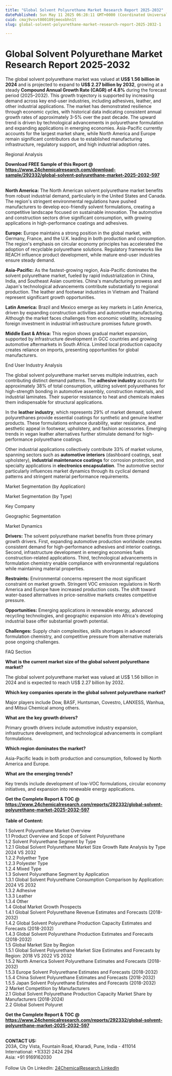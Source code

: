 ```yaml
---
title: "Global Solvent Polyurethane Market Research Report 2025-2032"
datePublished: Sun May 11 2025 06:28:11 GMT+0000 (Coordinated Universal Time)
cuid: cmaj9vsvt000109jmeoxbhn1t
slug: global-solvent-polyurethane-market-research-report-2025-2032-1

---
```


# Global Solvent Polyurethane Market Research Report 2025-2032

<p>The global solvent polyurethane market was valued at <strong>US$ 1.56 billion in 2024</strong> and is projected to expand to <strong>US$ 2.27 billion by 2032</strong>, growing at a steady <strong>Compound Annual Growth Rate (CAGR) of 4.8%</strong> during the forecast period (2025–2032). This growth trajectory is supported by increasing demand across key end-user industries, including adhesives, leather, and other industrial applications. The market has demonstrated resilience through economic cycles, with historical data indicating consistent annual growth rates of approximately 3-5% over the past decade. The upward trend is driven by technological advancements in polyurethane formulation and expanding applications in emerging economies. Asia-Pacific currently accounts for the largest market share, while North America and Europe remain significant contributors due to established manufacturing infrastructure, regulatory support, and high industrial adoption rates.</p><p>
Regional Analysis</p><p>
</p><div><b>Download FREE Sample of this Report @ 
            <a href="https://www.24chemicalresearch.com/download-sample/292332/global-solvent-polyurethane-market-2025-2032-597">
            https://www.24chemicalresearch.com/download-sample/292332/global-solvent-polyurethane-market-2025-2032-597</a></b></div><br><p><strong>North America:</strong> The North American solvent polyurethane market benefits from robust industrial demand, particularly in the United States and Canada. The region's stringent environmental regulations have pushed manufacturers to develop eco-friendly solvent formulations, creating a competitive landscape focused on sustainable innovation. The automotive and construction sectors drive significant consumption, with growing applications in high-performance coatings and adhesives.</p><p>
</p><p><strong>Europe:</strong> Europe maintains a strong position in the global market, with Germany, France, and the U.K. leading in both production and consumption. The region's emphasis on circular economy principles has accelerated the adoption of recyclable polyurethane solutions. Regulatory frameworks like REACH influence product development, while mature end-user industries ensure steady demand.</p><p>
</p><p><strong>Asia-Pacific:</strong> As the fastest-growing region, Asia-Pacific dominates the solvent polyurethane market, fueled by rapid industrialization in China, India, and Southeast Asian countries. China's manufacturing prowess and Japan's technological advancements contribute substantially to regional production. The leather and footwear industries in Vietnam and Thailand represent significant growth opportunities.</p><p>
</p><p><strong>Latin America:</strong> Brazil and Mexico emerge as key markets in Latin America, driven by expanding construction activities and automotive manufacturing. Although the market faces challenges from economic volatility, increasing foreign investment in industrial infrastructure promises future growth.</p><p>
</p><p><strong>Middle East &amp; Africa:</strong> This region shows gradual market expansion, supported by infrastructure development in GCC countries and growing automotive aftermarkets in South Africa. Limited local production capacity creates reliance on imports, presenting opportunities for global manufacturers.</p><p>
End User Industry Analysis</p><p>
</p><p>The global solvent polyurethane market serves multiple industries, each contributing distinct demand patterns. The <strong>adhesive industry</strong> accounts for approximately 38% of total consumption, utilizing solvent polyurethanes for high-strength bonding in automotive assembly, construction materials, and industrial laminates. Their superior resistance to heat and chemicals makes them indispensable for structural applications.</p><p>
</p><p>In the <strong>leather industry</strong>, which represents 29% of market demand, solvent polyurethanes provide essential coatings for synthetic and genuine leather products. These formulations enhance durability, water resistance, and aesthetic appeal in footwear, upholstery, and fashion accessories. Emerging trends in vegan leather alternatives further stimulate demand for high-performance polyurethane coatings.</p><p>
</p><p>Other industrial applications collectively contribute 33% of market volume, spanning sectors such as <strong>automotive interiors</strong> (dashboard coatings, seat upholstery), <strong>industrial maintenance coatings</strong> for corrosion protection, and specialty applications in <strong>electronics encapsulation</strong>. The automotive sector particularly influences market dynamics through its cyclical demand patterns and stringent material performance requirements.</p><p>
Market Segmentation (by Application)</p><p>
</p><p>
Market Segmentation (by Type)</p><p>
</p><p>
Key Company</p><p>
</p><p>
Geographic Segmentation</p><p>
</p><p>
Market Dynamics</p><p>
</p><p><strong>Drivers:</strong> The solvent polyurethane market benefits from three primary growth drivers. First, expanding automotive production worldwide creates consistent demand for high-performance adhesives and interior coatings. Second, infrastructure development in emerging economies fuels construction-related applications. Third, technological advancements in formulation chemistry enable compliance with environmental regulations while maintaining material properties.</p><p>
</p><p><strong>Restraints:</strong> Environmental concerns represent the most significant constraint on market growth. Stringent VOC emission regulations in North America and Europe have increased production costs. The shift toward water-based alternatives in price-sensitive markets creates competitive pressure.</p><p>
</p><p><strong>Opportunities:</strong> Emerging applications in renewable energy, advanced recycling technologies, and geographic expansion into Africa's developing industrial base offer substantial growth potential.</p><p>
</p><p><strong>Challenges:</strong> Supply chain complexities, skills shortages in advanced formulation chemistry, and competitive pressure from alternative materials pose ongoing challenges.</p><p>
FAQ Section</p><p>
</p><p><strong>What is the current market size of the global solvent polyurethane market?</strong></p><p>
</p><p>The global solvent polyurethane market was valued at US$ 1.56 billion in 2024 and is expected to reach US$ 2.27 billion by 2032.</p><p>
</p><p><strong>Which key companies operate in the global solvent polyurethane market?</strong></p><p>
</p><p>Major players include Dow, BASF, Huntsman, Covestro, LANXESS, Wanhua, and Mitsui Chemical among others.</p><p>
</p><p><strong>What are the key growth drivers?</strong></p><p>
</p><p>Primary growth drivers include automotive industry expansion, infrastructure development, and technological advancements in compliant formulations.</p><p>
</p><p><strong>Which region dominates the market?</strong></p><p>
</p><p>Asia-Pacific leads in both production and consumption, followed by North America and Europe.</p><p>
</p><p><strong>What are the emerging trends?</strong></p><p>
</p><p>Key trends include development of low-VOC formulations, circular economy initiatives, and expansion into renewable energy applications.</p>

<div><b>Get the Complete Report & TOC @ 
            <a href="https://www.24chemicalresearch.com/reports/292332/global-solvent-polyurethane-market-2025-2032-597">
            https://www.24chemicalresearch.com/reports/292332/global-solvent-polyurethane-market-2025-2032-597</a></b></div><br>
            <b>Table of Content:</b><p>1 Solvent Polyurethane Market Overview<br />
    1.1 Product Overview and Scope of Solvent Polyurethane<br />
    1.2 Solvent Polyurethane Segment by Type<br />
        1.2.1 Global Solvent Polyurethane Market Size Growth Rate Analysis by Type 2024 VS 2032<br />
        1.2.2 Polyether Type<br />
        1.2.3 Polyester Type<br />
        1.2.4 Mixed Type<br />
    1.3 Solvent Polyurethane Segment by Application<br />
        1.3.1 Global Solvent Polyurethane Consumption Comparison by Application: 2024 VS 2032<br />
        1.3.2 Adhesive<br />
        1.3.3 Leather<br />
        1.3.4 Other<br />
    1.4 Global Market Growth Prospects<br />
        1.4.1 Global Solvent Polyurethane Revenue Estimates and Forecasts (2018-2032)<br />
        1.4.2 Global Solvent Polyurethane Production Capacity Estimates and Forecasts (2018-2032)<br />
        1.4.3 Global Solvent Polyurethane Production Estimates and Forecasts (2018-2032)<br />
    1.5 Global Market Size by Region<br />
        1.5.1 Global Solvent Polyurethane Market Size Estimates and Forecasts by Region: 2018 VS 2022 VS 2032<br />
        1.5.2 North America Solvent Polyurethane Estimates and Forecasts (2018-2032)<br />
        1.5.3 Europe Solvent Polyurethane Estimates and Forecasts (2018-2032)<br />
        1.5.4 China Solvent Polyurethane Estimates and Forecasts (2018-2032)<br />
        1.5.5 Japan Solvent Polyurethane Estimates and Forecasts (2018-2032)<br />
2 Market Competition by Manufacturers<br />
    2.1 Global Solvent Polyurethane Production Capacity Market Share by Manufacturers (2018-2024)<br />
    2.2 Global Solvent Polyuret</p>

<div><b>Get the Complete Report & TOC @ 
            <a href="https://www.24chemicalresearch.com/reports/292332/global-solvent-polyurethane-market-2025-2032-597">
            https://www.24chemicalresearch.com/reports/292332/global-solvent-polyurethane-market-2025-2032-597</a></b></div><br>

<b>CONTACT US:</b><br>
            203A, City Vista, Fountain Road, Kharadi, Pune, India - 411014<br>
            International: +1(332) 2424 294<br>
            Asia: +91 9169162030 <br><br>
            Follow Us On LinkedIn: <a href="https://www.linkedin.com/company/24chemicalresearch/">24ChemicalResearch LinkedIn</a>
